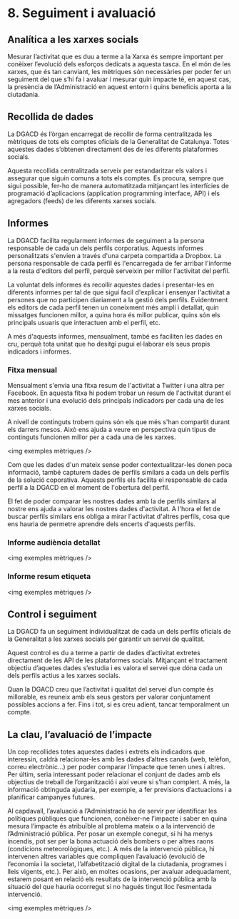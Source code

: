 # 8. Seguiment i avaluació

## Analítica a les xarxes socials

Mesurar l’activitat que es duu a terme a la Xarxa és sempre important per conèixer l’evolució dels esforços dedicats a aquesta tasca. En el món de les xarxes, que és tan canviant, les mètriques són necessàries per poder fer un seguiment del que s’hi fa i avaluar i mesurar quin impacte té, en aquest cas, la presència de l’Administració en aquest entorn i quins beneficis aporta a la ciutadania.  

## Recollida de dades

La  DGACD és l’òrgan encarregat de recollir de forma centralitzada les mètriques de tots els comptes oficials de la Generalitat de Catalunya. Totes aquestes dades s’obtenen directament des de les diferents plataformes socials.  

Aquesta recollida centralitzada serveix per estandaritzar els valors i assegurar que siguin comuns a tots els comptes. Es procura, sempre que sigui possible, fer-ho de manera automatitzada mitjançant les interfícies de programació d’aplicacions (application programming interface, API) i els agregadors (feeds) de les diferents xarxes socials.  

## Informes

La DGACD facilita regularment informes de seguiment a la persona responsable de cada un dels perfils corporatius. Aquests informes personalitzats s'envien a través d'una carpeta compartida a Dropbox. La persona responsable de cada perfil és l'encarregada de fer arribar l'informe a la resta d'editors del perfil, perquè serveixin per millor l'activitat del perfil.  

La voluntat dels informes és recollir aquestes dades i presentar-les en diferents informes per tal de que sigui facil d'explicar i ensenyar l'activitat a persones que no participen diariament a la gestió dels perfils. Evidentment els editors de cada perfil tenen un coneixment més ampli i detallat, quin missatges funcionen millor, a quina hora és millor publicar, quins són els principals usuaris que interactuen amb el perfil, etc.  

A més d'aquests informes, mensualment, també es faciliten les dades en cru, perquè tota unitat que ho desitgi pugui el·laborar els seus propis indicadors i informes.  

### Fitxa mensual

Mensualment s'envia una fitxa resum de l'activitat a Twitter i una altra per Facebook. En aquesta fitxa hi podem trobar un resum de l'activitat durant el mes anterior i una evolució dels principals indicadors per cada una de les xarxes socials.

A nivell de continguts trobem quins són els que més s'han compartit durant els darrers mesos. Això ens ajuda a veure en perspectiva quin tipus de continguts funcionen millor per a cada una de les xarxes. 

<img exemples mètriques />  

Com que les dades d'un mateix sense poder contextualitzar-les donen poca informació, també capturem dades de perfils similars a cada un dels perfils de la solució coporativa. Aquests perfils els facilita el responsable de cada perfil a la DGACD en el moment de l'obertura del perfil.

El fet de poder comparar les nostres dades amb la de perfils similars al nostre ens ajuda a valorar les nostres dades d'activitat. A l'hora el fet de buscar perfils similars ens obliga a mirar l'activitat d'altres perfils, cosa que ens hauria de permetre aprendre dels encerts d'aquests perfils. 

### Informe audiència detallat

<img exemples mètriques />  

### Informe resum etiqueta


<img exemples mètriques />  


## Control i seguiment

La DGACD fa un seguiment individualitzat de cada un dels perfils oficials de la Generalitat a les xarxes socials per garantir un servei de qualitat.  

Aquest control es du a terme a partir de dades d’activitat extretes directament de les API de les plataformes socials. Mitjançant el tractament objectiu d’aquetes dades s’estudia i es valora el servei que dóna cada un dels perfils actius a les xarxes socials.  

Quan la DGACD creu que l’activitat i qualitat del servei d’un compte és millorable, es reuneix amb els seus gestors per valorar conjuntament possibles accions a fer. Fins i tot, si es creu adient, tancar temporalment un compte.  

## La clau, l’avaluació de l’impacte

Un cop recollides totes aquestes dades i extrets els indicadors que interessin, caldrà relacionar-les amb les dades d’altres canals (web, telèfon, correu electrònic...) per poder comparar l’impacte que tenen unes i altres. Per últim, seria interessant poder relacionar el conjunt de dades amb els objectius de treball de l’organització i així veure si s’han complert. A més, la informació obtinguda ajudaria, per exemple, a fer previsions d’actuacions i a planificar campanyes futures.  

Al capdavall, l’avaluació a l’Administració ha de servir per identificar les polítiques públiques que funcionen, conèixer-ne l’impacte i saber en quina mesura l’impacte és atribuïble al problema mateix o a la intervenció de l’Administració pública. Per posar un exemple conegut, si hi ha menys incendis, pot ser per la bona actuació dels bombers o per altres raons (condicions meteorològiques, etc.). A més de la intervenció pública, hi intervenen altres variables que compliquen l’avaluació (evolució de l’economia i la societat, l’alfabetització digital de la ciutadania, programes i lleis vigents, etc.). Per això, en moltes ocasions, per avaluar adequadament, estarem posant en relació els resultats de la intervenció pública amb la situació del que hauria ocorregut si no hagués tingut lloc l’esmentada intervenció.  

<img exemples mètriques />  
